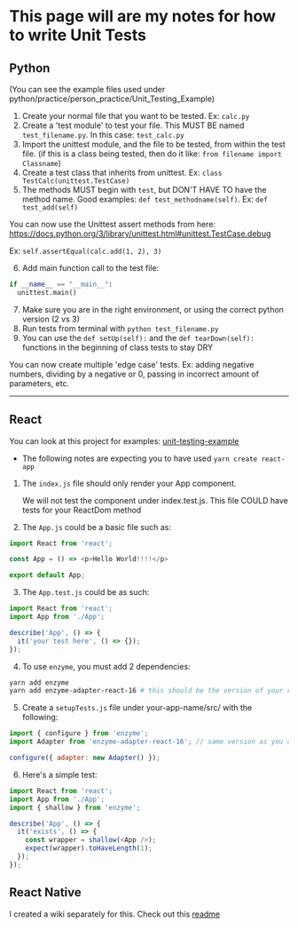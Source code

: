 # This page will are my notes for how to write Unit Tests

## Python

(You can see the example files used under python/practice/person_practice/Unit_Testing_Example)

1. Create your normal file that you want to be tested. Ex: `calc.py`
2. Create a 'test module' to test your file. This MUST BE named `test_filename.py`. In this case: `test_calc.py`
3. Import the unittest module, and the file to be tested, from within the test file.
(if this is a class being tested, then do it like: `from filename import Classname`)
4. Create a test class that inherits from unittest. Ex: `class TestCalc(unittest.TestCase)`
5. The methods MUST begin with `test`, but DON'T HAVE TO have the method name. Good examples: `def test_methodname(self)`. Ex: `def test_add(self)`

You can now use the Unittest assert methods from here:
https://docs.python.org/3/library/unittest.html#unittest.TestCase.debug

Ex: `self.assertEqual(calc.add(1, 2), 3)`

6. Add main function call to the test file:

```python
if __name__ == "__main__":
  unittest.main()
```

7. Make sure you are in the right environment, or using the correct python version (2 vs 3)
8. Run tests from terminal with `python test_filename.py`
9. You can use the `def setUp(self):` and the `def tearDown(self):` functions in the beginning of class tests to stay DRY

You can now create multiple 'edge case' tests. Ex: adding negative numbers, dividing by a negative or 0, passing in incorrect amount of parameters, etc.

-----------

## React

You can look at this project for examples: [unit-testing-example](../react/unit-testing-example)

- The following notes are expecting you to have used `yarn create react-app`

1. The `index.js` file should only render your App component.

   We will not test the component under index.test.js. This file COULD have tests for your ReactDom method

2. The `App.js` could be a basic file such as:

```js
import React from 'react';

const App = () => <p>Hello World!!!!</p>

export default App;
```

3. The `App.test.js` could be as such:

```js
import React from 'react';
import App from './App';

describe('App', () => {
  it('your test here', () => {});
});
```

4. To use `enzyme`, you must add 2 dependencies:

```sh
yarn add enzyme
yarn add enzyme-adapter-react-16 # this should be the version of your react, found in your-app-name/package.json, under 'dependencies{ react }'
```

5. Create a `setupTests.js` file under your-app-name/src/ with the following:

```js
import { configure } from 'enzyme';
import Adapter from 'enzyme-adapter-react-16'; // same version as you added

configure({ adapter: new Adapter() });

```
6. Here's a simple test:

```js
import React from 'react';
import App from './App';
import { shallow } from 'enzyme';

describe('App', () => {
  it('exists', () => {
    const wrapper = shallow(<App />);
    expect(wrapper).toHaveLength(1);
  });
});
```

## React Native

I created a wiki separately for this. Check out this [readme](./react-native-testing.md)
